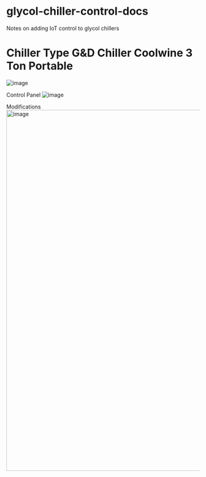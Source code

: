 # glycol-chiller-control-docs
Notes on adding IoT control to glycol chillers

# Chiller Type G&D Chiller Coolwine 3 Ton Portable
![image](https://user-images.githubusercontent.com/20520978/165813427-b0ad34f4-8782-465e-b72d-ccdabe35f2a8.png)

Control Panel
![image](https://user-images.githubusercontent.com/20520978/165813843-b4c65db5-52cd-4ad4-8666-46ebfdcb1e76.png)

Modifications
<img width="943" alt="image" src="https://user-images.githubusercontent.com/20520978/165813980-018bc76c-6396-476f-86da-64ba88399fc0.png">


